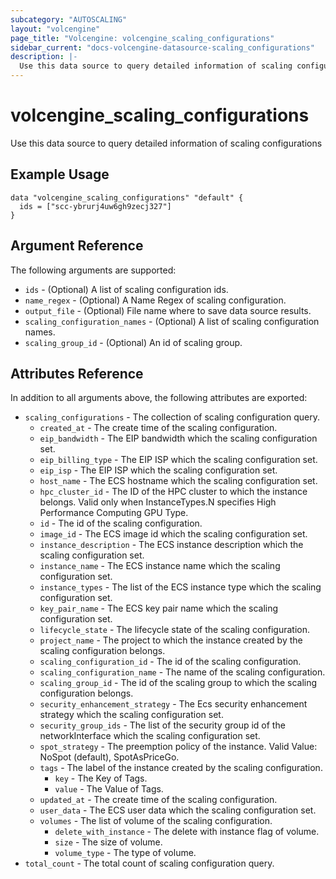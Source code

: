 ```yaml
---
subcategory: "AUTOSCALING"
layout: "volcengine"
page_title: "Volcengine: volcengine_scaling_configurations"
sidebar_current: "docs-volcengine-datasource-scaling_configurations"
description: |-
  Use this data source to query detailed information of scaling configurations
---
```

# volcengine_scaling_configurations
Use this data source to query detailed information of scaling configurations
## Example Usage
```hcl
data "volcengine_scaling_configurations" "default" {
  ids = ["scc-ybrurj4uw6gh9zecj327"]
}
```
## Argument Reference
The following arguments are supported:
* `ids` - (Optional) A list of scaling configuration ids.
* `name_regex` - (Optional) A Name Regex of scaling configuration.
* `output_file` - (Optional) File name where to save data source results.
* `scaling_configuration_names` - (Optional) A list of scaling configuration names.
* `scaling_group_id` - (Optional) An id of scaling group.

## Attributes Reference
In addition to all arguments above, the following attributes are exported:
* `scaling_configurations` - The collection of scaling configuration query.
    * `created_at` - The create time of the scaling configuration.
    * `eip_bandwidth` - The EIP bandwidth which the scaling configuration set.
    * `eip_billing_type` - The EIP ISP which the scaling configuration set.
    * `eip_isp` - The EIP ISP which the scaling configuration set.
    * `host_name` - The ECS hostname which the scaling configuration set.
    * `hpc_cluster_id` - The ID of the HPC cluster to which the instance belongs. Valid only when InstanceTypes.N specifies High Performance Computing GPU Type.
    * `id` - The id of the scaling configuration.
    * `image_id` - The ECS image id which the scaling configuration set.
    * `instance_description` - The ECS instance description which the scaling configuration set.
    * `instance_name` - The ECS instance name which the scaling configuration set.
    * `instance_types` - The list of the ECS instance type which the scaling configuration set.
    * `key_pair_name` - The ECS key pair name which the scaling configuration set.
    * `lifecycle_state` - The lifecycle state of the scaling configuration.
    * `project_name` - The project to which the instance created by the scaling configuration belongs.
    * `scaling_configuration_id` - The id of the scaling configuration.
    * `scaling_configuration_name` - The name of the scaling configuration.
    * `scaling_group_id` - The id of the scaling group to which the scaling configuration belongs.
    * `security_enhancement_strategy` - The Ecs security enhancement strategy which the scaling configuration set.
    * `security_group_ids` - The list of the security group id of the networkInterface which the scaling configuration set.
    * `spot_strategy` - The preemption policy of the instance. Valid Value: NoSpot (default), SpotAsPriceGo.
    * `tags` - The label of the instance created by the scaling configuration.
        * `key` - The Key of Tags.
        * `value` - The Value of Tags.
    * `updated_at` - The create time of the scaling configuration.
    * `user_data` - The ECS user data which the scaling configuration set.
    * `volumes` - The list of volume of the scaling configuration.
        * `delete_with_instance` - The delete with instance flag of volume.
        * `size` - The size of volume.
        * `volume_type` - The type of volume.
* `total_count` - The total count of scaling configuration query.


